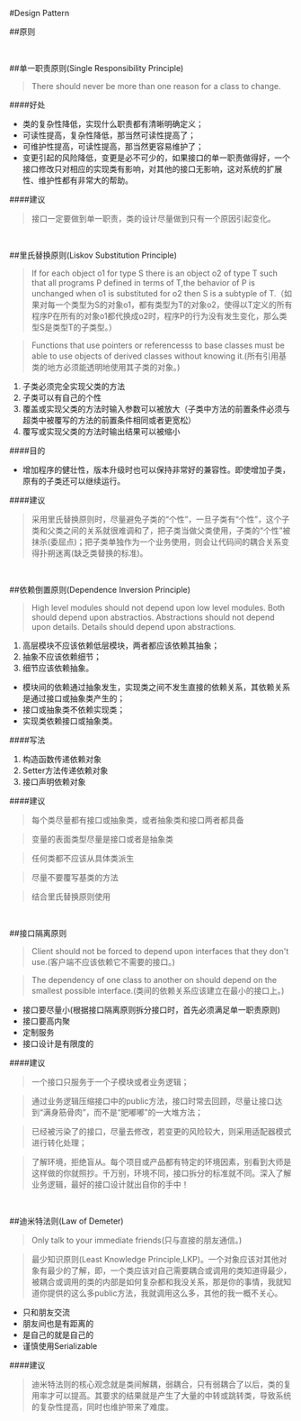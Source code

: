 #Design Pattern

##原则

<br>

##单一职责原则(Single Responsibility Principle)

>There should never be more than one reason for a class to change.

####好处

* 类的复杂性降低，实现什么职责都有清晰明确定义；
* 可读性提高，复杂性降低，那当然可读性提高了；
* 可维护性提高，可读性提高，那当然更容易维护了；
* 变更引起的风险降低，变更是必不可少的，如果接口的单一职责做得好，一个接口修改只对相应的实现类有影响，对其他的接口无影响，这对系统的扩展性、维护性都有非常大的帮助。 

####建议
>接口一定要做到单一职责，类的设计尽量做到只有一个原因引起变化。

<br>

##里氏替换原则(Liskov Substitution Principle)

>If for each object o1 for type S there is an object o2 of type T such that all programs P defined in terms of T,the behavior of P is unchanged when o1 is substituted for o2 then S is a subtyple of T.（如果对每一个类型为S的对象o1，都有类型为T的对象o2，使得以T定义的所有程序P在所有的对象o1都代换成o2时，程序P的行为没有发生变化，那么类型S是类型T的子类型。）

>Functions that use pointers or referencesss to base classes must be able to use objects of derived classes without knowing it.(所有引用基类的地方必须能透明地使用其子类的对象。)

1. 子类必须完全实现父类的方法
2. 子类可以有自己的个性
3. 覆盖或实现父类的方法时输入参数可以被放大（子类中方法的前置条件必须与超类中被覆写的方法的前置条件相同或者更宽松）
4. 覆写或实现父类的方法时输出结果可以被缩小

####目的

* 增加程序的健壮性，版本升级时也可以保持非常好的兼容性。即使增加子类，原有的子类还可以继续运行。

####建议
>采用里氏替换原则时，尽量避免子类的“个性”，一旦子类有“个性”，这个子类和父类之间的关系就很难调和了，把子类当做父类使用，子类的“个性”被抹杀(委屈点)；把子类单独作为一个业务使用，则会让代码间的耦合关系变得扑朔迷离(缺乏类替换的标准)。 

<br>

##依赖倒置原则(Dependence Inversion Principle)

>High level modules should not depend upon low level modules. Both should depend upon abstractios. Abstractions should not depend upon details. Details should depend upon abstractions.

1. 高层模块不应该依赖低层模块，两者都应该依赖其抽象；
2. 抽象不应该依赖细节；
3. 细节应该依赖抽象。

* 模块间的依赖通过抽象发生，实现类之间不发生直接的依赖关系，其依赖关系是通过接口或抽象类产生的；
* 接口或抽象类不依赖实现类；
* 实现类依赖接口或抽象类。

####写法
1. 构造函数传递依赖对象
2. Setter方法传递依赖对象
3. 接口声明依赖对象

####建议
>每个类尽量都有接口或抽象类，或者抽象类和接口两者都具备

>变量的表面类型尽量是接口或者是抽象类

>任何类都不应该从具体类派生

>尽量不要覆写基类的方法

>结合里氏替换原则使用

<br>

##接口隔离原则

>Client should not be forced to depend upon interfaces that they don't use.(客户端不应该依赖它不需要的接口。)

>The dependency of one class to another on should depend on the smallest possible interface.(类间的依赖关系应该建立在最小的接口上。)

* 接口要尽量小(根据接口隔离原则拆分接口时，首先必须满足单一职责原则)
* 接口要高内聚
* 定制服务
* 接口设计是有限度的

####建议
>一个接口只服务于一个子模块或者业务逻辑；

>通过业务逻辑压缩接口中的public方法，接口时常去回顾，尽量让接口达到“满身筋骨肉”，而不是“肥嘟嘟”的一大堆方法；

>已经被污染了的接口，尽量去修改，若变更的风险较大，则采用适配器模式进行转化处理；

>了解环境，拒绝盲从。每个项目或产品都有特定的环境因素，别看到大师是这样做的你就照抄。千万别，环境不同，接口拆分的标准就不同。深入了解业务逻辑，最好的接口设计就出自你的手中！

<br/>

##迪米特法则(Law of Demeter)

>Only talk to your immediate friends(只与直接的朋友通信。)

>最少知识原则(Least Knowledge Principle,LKP)。一个对象应该对其他对象有最少的了解，即，一个类应该对自己需要耦合或调用的类知道得最少，被耦合或调用的类的内部是如何复杂都和我没关系，那是你的事情，我就知道你提供的这么多public方法，我就调用这么多，其他的我一概不关心。

* 只和朋友交流
* 朋友间也是有距离的
* 是自己的就是自己的
* 谨慎使用Serializable

####建议
>迪米特法则的核心观念就是类间解耦，弱耦合，只有弱耦合了以后，类的复用率才可以提高。其要求的结果就是产生了大量的中转或跳转类，导致系统的复杂性提高，同时也维护带来了难度。

<br>
















